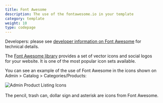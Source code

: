 ```yaml
---
title: Font Awesome 
description: The use of the fontawesome.io in your template 
category: template
weight: 10
type: codepage
---
```

Developers: please see [developer information on Font Awesome](/dev/libraries/font_awesome/) for technical details.

The [Font Awesome library](https://fontawesome.com/) provides a set of vector icons and social logos for your website.   It is one of the most popular icon sets available. 

You can see an example of the use of Font Awesome in the icons shown on Admin > Catalog > Categories/Products: 

<img src="/images/products_icons.png" alt="Admin Product Listing Icons" /> 
<br clear="all" />
<br>
The pencil, trash can, dollar sign and asterisk are icons from Font Awesome.
<br>



